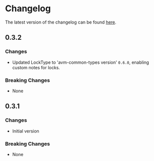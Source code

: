 # Changelog

The latest version of the changelog can be found [here](https://github.com/Azure/bicep-registry-modules/blob/main/avm/res/maintenance/maintenance-configuration/CHANGELOG.md).

## 0.3.2

### Changes

- Updated LockType to 'avm-common-types version' `0.6.0`, enabling custom notes for locks.

### Breaking Changes

- None

## 0.3.1

### Changes

- Initial version

### Breaking Changes

- None
